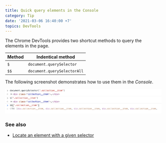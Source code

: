 ```yaml
---
title: Quick query elements in the Console
category: Tip
date: '2021-03-06 16:40:00 +7'
topics: DevTools
---
```


The Chrome DevTools provides two shortcut methods to query the elements in the page.

| Method | Indentical method           |
| ------ | --------------------------- |
| `$`    | `document.querySelector`    |
| `$$`   | `document.querySelectorAll` |

The following screenshot demonstrates how to use them in the _Console_.

![Query elements in the Console](/img/query-selector-shortcuts.png)

### See also

-   [Locate an element with a given selector](/locate-an-element-with-a-given-selector.html)
